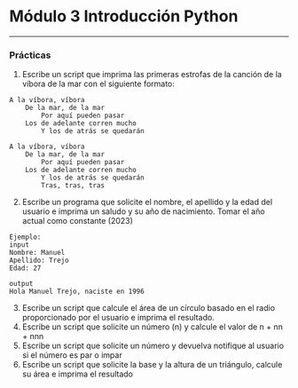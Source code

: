 # Módulo 3 Introducción Python

---

### Prácticas

1. Escribe un script que imprima las primeras estrofas de la canción de la víbora de la mar con el siguiente formato:
~~~
A la víbora, víbora
	De la mar, de la mar
		Por aquí pueden pasar
	Los de adelante corren mucho
		Y los de atrás se quedarán

A la víbora, víbora
	De la mar, de la mar
		Por aquí pueden pasar
	Los de adelante corren mucho
		Y los de atrás se quedarán
		Tras, tras, tras
 ~~~

2. Escribe un programa que solicite el nombre, el apellido y la edad del usuario e imprima un saludo y su año de nacimiento. Tomar el año actual como constante (2023)
~~~
Ejemplo:
input
Nombre: Manuel
Apellido: Trejo
Edad: 27

output
Hola Manuel Trejo, naciste en 1996
~~~

3. Escribe un script que calcule el área de un círculo basado en el radio proporcionado por el usuario e imprima el resultado. 
4. Escribe un script que solicite un número (n) y calcule el valor de n + nn + nnn
5. Escribe un script que solicite un número y devuelva notifique al usuario si el número es par o impar
6. Escribe un script que solicite la base y la altura de un triángulo, calcule su área e imprima el resultado
